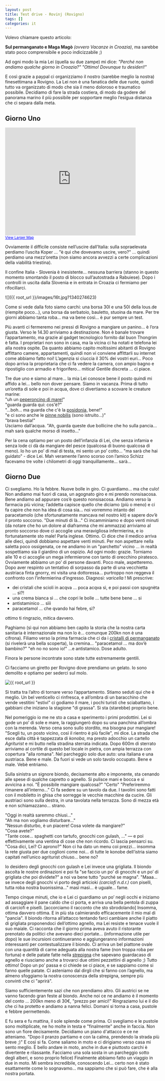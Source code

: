```yaml
---
layout: post
title: Test drive - Rovinj (Rovigno)
tags: []
categories: it
---
```


Volevo chiamare questo articolo:

**Sul permanganato e Maga Magò**
*(ovvero Vacanze in Croazia)*,
ma sarebbe stato poco comprensibile e poco indicizzabile ;)

Ad ogni modo la mia Lei (quella su due zampe) mi dice:
*"Perché non andiamo qualche giorno in Croazia?"*
*"Ottimo! Dovunque tu desideri!"*

E così grazie a paypal ci organizziamo il nostro (sarebbe meglio la nostra) finesettimana a Rovigno.
La Lei non è una fanatica delle due ruote, quindi tutto va organizzato di modo che sia il meno doloroso e traumatico possibile. Decidiamo di fare la strada costiera, di modo da godere del panorama marino il più possibile per sopportare meglio l’esigua distanza che ci separa dalla meta.

## Giorno Uno


<iframe width="425" height="350" frameborder="0" scrolling="no" marginheight="0" marginwidth="0" src="https://maps.google.com/maps?f=d&amp;source=s_d&amp;saddr=Trieste,+Italy&amp;daddr=45.56261,13.78726+to:45.52453,13.73251+to:45.21456,13.60369+to:45.15376,13.61186+to:Rovinj,+Croatia&amp;hl=en&amp;geocode=FTWeuAIdIj7SACmnbud3TGt7RzEAdJEVhwkHBA%3BFfI6twIdfGDSACmjVuFDNWh7RzFwxF81HPgAEw%3BFTKmtgIdnorRACmTjQdfLmZ7RzFByEozHPgAEw%3BFWDrsQIdapPPACkTdHg3u5d8RzFh2SQ1UK0AEw%3BFeD9sAIdVLPPACmzMjEB-JV8RzERWFA1UK0AEw%3BFQnhrwIdzxrQACn_hlxNY798RzFTrpjFYZ_G_w&amp;aq=1&amp;oq=rovi&amp;sll=45.143547,13.634033&amp;sspn=0.142388,0.308647&amp;dirflg=h&amp;mra=dpe&amp;mrsp=4&amp;sz=12&amp;via=1,2,3,4&amp;ie=UTF8&amp;t=m&amp;ll=45.390735,13.710938&amp;spn=1.350187,2.334595&amp;z=8&amp;output=embed">
</iframe>
<br /><small><a href="https://maps.google.com/maps?f=d&amp;source=embed&amp;saddr=Trieste,+Italy&amp;daddr=45.56261,13.78726+to:45.52453,13.73251+to:45.21456,13.60369+to:45.15376,13.61186+to:Rovinj,+Croatia&amp;hl=en&amp;geocode=FTWeuAIdIj7SACmnbud3TGt7RzEAdJEVhwkHBA%3BFfI6twIdfGDSACmjVuFDNWh7RzFwxF81HPgAEw%3BFTKmtgIdnorRACmTjQdfLmZ7RzFByEozHPgAEw%3BFWDrsQIdapPPACkTdHg3u5d8RzFh2SQ1UK0AEw%3BFeD9sAIdVLPPACmzMjEB-JV8RzERWFA1UK0AEw%3BFQnhrwIdzxrQACn_hlxNY798RzFTrpjFYZ_G_w&amp;aq=1&amp;oq=rovi&amp;sll=45.143547,13.634033&amp;sspn=0.142388,0.308647&amp;dirflg=h&amp;mra=dpe&amp;mrsp=4&amp;sz=12&amp;via=1,2,3,4&amp;ie=UTF8&amp;t=m&amp;ll=45.390735,13.710938&amp;spn=1.350187,2.334595&amp;z=8" style="color:#0000FF;text-align:left">View Larger Map</a></small>

Ovviamente il difficile consiste nell’uscire dall’Italia: sulla sopraelevata perdiamo l’uscita Koper ... "è qui che dovevamo uscire, vero?" ... quindi perdiamo una mezz’oretta (non siamo ancora avvezzi a certe complicazioni della viabilità triestina).

Il confine Italia - Slovenia è inesistente... nessuna barriera (stanno in questo momento smontando il posto di blocco sull’autostrada a Rabuiese). Dopo i controlli in uscita dalla Slovenia e in entrata in Croazia ci fermiamo per rifocillarci.

![]({{ root_url }}/images/16t.jpg?1340274623)

Come si vede dalla foto siamo carchi: una borsa 30l e una 50l della lous.de (riempite poco...), una borsa da serbatoio, bauletto, stuoina da mare. Per tre giorni abbiamo tanta roba... ma va bene così... è pur sempre un test.

Più avanti ci fermeremo nei pressi di Rovigno a mangiare un panino... è l’ora giusta.
Verso le 14.30 arriviamo a destinazione. Non è banale trovare l’appartamento, ma grazie al gadget tecnologico fornito dal buon Thongrim è fatta. I proprietari non sono in casa, ma la vicina ci ha notati e telefona lei alla nostra ospite. Da quanto abbiamo capito moltissimi abitanti di Rovigno affittano camere, appartamenti, quindi non vi conviene affittarli su internet come abbiamo fatto noi! L’agenzia si ciuccia il 30% dei vostri euri...
Poco dopo arriva la proprietaria che ci fa vedere la camera, con ampio bagno e ripostiglio con armadio e frigorifero... mitica! Gentile discreta ... ci piace.

Tre due uno e siamo al mare... la mia Lei conosce bene il posto quindi mi affido a lei... bello non dover pensare. Siamo in vacanza.
Prima di tutto un’oretta di sole e poi in acqua, dove ci divertiamo a scovare le creature marine: <br> 
"uh un [peperoncino di mare!](http://it.wikipedia.org/wiki/Tripterygion_tripteronotus)"   
"guarda guarda qui: cos'è?"   <br>
"...boh... ma guarda che c'è la [posidonia,](http://it.wikipedia.org/wiki/Posidonia) bene!" <br>
"e ci sono anche le [pinne nobilis](http://it.wikipedia.org/wiki/Pinna\_nobilis) (sono istruito...)" <br>
"brava bestia!" <br>
Usciamo dall’acqua. "Ah, guarda queste due bollicine che ho sulla pancia... mah sarà qualche morso di insetto..."

Per la cena optiamo per un posto dell’infanzia di Lei, che senza infamia e senza lode ci dà da mangiare del pesce (qualcosa di buono qualcosa di meno). Io ho un po’ di mal di testa, mi sento un po’ cotto... "ma sarà che hai guidato" - dice Lei. Mah veramente l’anno scorso con l’amico Schizz facevamo tre volte i chilometri di oggi tranquillamente... sarà...

## Giorno Due

Ci svegliamo. Ho la febbre. Nuove bolle in giro. Ci guardiamo... ma che culo! Non andiamo mai fuori di casa, un agognato giro e mi prendo nonsisacosa. Bene andiamo ad appurare cos’è questo nonsisacosa. Andiamo verso la farmacia più vicina; l’addetta capisce quello che diciamo (più o meno) e ci fa capire che non ha idea di cosa sia... noi vorremmo intanto del paracetamolo (che sfortunatamente mancava nel nostro kit) e sapere dov’è il pronto soccorso. "Due minuti di là..."
Ci incamminiamo e dopo venti minuti (da notare che ho un dolore al diaframma che mi ammazza) arriviamo al pronto soccorso dove ci accoglie una meravigliosa infermierina, e io fortunatamente sto male! Parla inglese. Ottimo. Ci dice che il medico arriva alle dieci, quindi dobbiamo aspettare venti minuti. Per non aspettare nella saletta poco ossigenata, ce ne andiamo in un "parchetto" vicino ... in realtà sospettiamo sia il giardino di un ospizio. Ad ogni modo: grazie. Torniamo alle 10 e ci accoglie un mega infermierone con tanto di orecchino piratesco. Ovviamente abbiamo un po’ di persone davanti. Poco male, aspetteremo.
Dopo aver respinto un tentativo di sorpasso da parte di una vecchietta austriaca finta gnorry, mi visita una dottoressa... purtroppo non reggeva il confronto con l’infermierina d’ingresso.
Diagnosi: *varicella* ! Mi prescrive:

* dei cristali che scioli in acqva ... poca acqva sì, e poi passi con spugnèta ... sì?!
* una crema bianca sì ... che copri le bolle ... tutte bene bene ... si
* antistaminico ... sììì
* paracetamol ... che qvando hai febre, sì?

ottimo ti ringrazio, mitica davvero.

Paghiamo (sì qui non abbiamo ben capito la storia che la nostra carta sanitaria è internazionale ma non lo è... comunque 200kn non è una cifrona). Filiamo verso la prima farmacia che ci da i [cristalli di permanganato](http://www.dermaclub.it/EducationalSub.asp?ID=31) (si rivelerà una bella scoperta), la cremina... "paracetamol ... ma dov’è bambino?" "eh no no sono io!" ...e antistamico. Dose adulto. 

Finora le persone incontrate sono state tutte estremamente gentili.

Ci facciamo un giretto per Rovigno dove prendiamo un gelato. Io sono demolito e optiamo per sederci sul molo.

![{{ root_url }}](/images/17t.jpg?1340278555)

Si tratta tra l’altro di tornare verso l’appartamento. Stiamo seduti qui che è meglio. Un bel venticello ci rinfresca, e all’ombra di un baracchino che vende vestitini "estivi" ci godiamo il mare, i pochi turisti che sciabattano, i gabbiani che iniziano la stagione "di grassa". Si sta (starebbe) proprio bene.

Nel pomeriggio io me ne sto a casa e sperimento i primi prodottini. Lei si gode un po’ di sole e mare, la raggiungerò dopo su una panchina all’ombra con la merenda.
Verso cena sono sullo stordito, ma bisogna pur mangiare! "Scegli tu, un posto vicino, così il rientro è più facile", mi dice. La strada che esce dalla città è tappezzata di *konoba*, ma presto adocchio un cartello *Agriturist* e mi butto nella stradina sterrata indicata. Dopo 600m di sterrato arriviamo al cortile di questo bel locale in pietra, con ampia terrazza con copertura "alla romana". Nel parcheggio solo due auto: una italiana e una austriaca. Bene e male. Da fuori si vede un solo tavolo occupato. Bene e male. Vebè entriamo.

Sulla sinistra un signore biondo, decisamente alto e imponente, sta cenando alle spese di qualche capretto o agnello. Si pulisce mani e bocca e si avvicina a noi. "È possibile mangiare qualcosa?" "Certo" "Preferiremmo rimanere all’interno..."
Ci fa sedere su un tavolo da due. I tavolini sono fatti con il mobiletto in ghisa che sorregge le vecchie macchine da cucire. Gli austriaci sono sulla destra, in una tavolata nella terrazza. Sono di mezza età e non schiamazzano... strano.

"Oggi in realtà saremmo chiusi..." <br>
"Ah ma non vogliamo disturbare..." <br>
"Nessun disturbo, è un piacere! Cosa volete da mangiare?" <br>
"Cosa avete?" <br>
"Tante cose... spaghetti con tartufo, gnocchi con gulash, ..." — e poi effettivamente una ventina di cose che non ricordo. Ci lascia pensarci su. "Cosa dici, Lei? Ci aprono?" Non ci ha dato un menu coi prezzi... insomma la rete giusta per due coglioni come noi... di tutte le konobe dell’istria siamo capitati nell’unico agriturist chiuso... bene no?

Io desidero degli gnocchi con gulash e Lei invece una grigliata.
Il biondo ascolta le nostre ordinazioni e poi fa "se faccio un po’ di gnocchi e un po’ di grigliata che poi dividete?" a noi va bene tutto "purché se magna". "Maaa... se invece degli gnocchi vi porto degli articioki *(carciofi n.d.r.)* con piselli, tutta roba nostra buonissima..." masì masì... è uguale... fame.

Tempo cinque minuti, che io e Lei ci guardiamo un po’ negli occhi e iniziamo ad assaggiare il pane caldo che ci porta, e arriva una bella pentola di zuppa di carciofi e piselli. [accorciamo il racconto che sto sbrodolando] Insomma, ottima davvero ottima. E in più sta calmierando efficacemente il mio mal di "pancia". Il biondo ritorna all’attacco tentando farci cambiare anche il piatto di grigliata proponendoci dell’ottimo agnello, ma Lei resiste e tenace vuole il suo maiale. Ci racconta che il giorno prima aveva avuto il ristorante prenotato da politici che avevano dieci portate... (informazione utile per dopo) le sue incursioni continueranno e aggiungeranno informazioni interessanti per contestualizzare il biondo.
Ci arriva un bel piattone ovale con una quantità di carne adeguata alla nostra fame (non troppa roba per fortuna) e delle patate fatte nella [strepigna](http://fiumetrieste.blogspot.it/2012/01/la-peka-dalmata.html) che sapevano guardacaso di agnello e riusciamo anche a trovarci due ottimi pezzettini di agnello ;) Tutto ottimo! Dopo un po’ passa e ci chiede se ci piace, e se sappiamo come si fanno quelle patate. Ci asteniamo dal dirgli che si fanno con l’agnello, ma almeno sfoggiamo la nostra conoscenza della strepigna, sempre più convinti che ci "aprirà".

Siamo sufficientemente sazi che non prendiamo altro. Gli austrici se ne vanno facendo gran feste al biondo. Anche noi ce ne andiamo è il momento del conto ... 200kn meno di 30€, "prezzo per amici!"
Ringraziamo lui e il dio che ci ha protetto e andiamo a nanna felici. Domani si torna a casa, pustole e febbre permettendo.

E fu sera e fu mattina, il sole splende come prima. Ci svegliamo e le pustole sono moltiplicate, ne ho molte in testa e "finalmente" anche in faccia. Non sono un fiore decisamente. Decidiamo un piano d'attacco e ce ne atteniamo. "Dopo il pranzo partiamo e con la calma, prendendo la strada più breve ;)" E così si fa. Come saliamo in moto e ci dirigiamo verso casa mi sento meglio. È bello andare in moto, anche in due e piuttosto carchi è divertente e rilassante. Facciamo una sola sosta in un parcheggio sotto degli alberi, e sono proprio felice) Finalmente abbiamo fatto un viaggio in due in moto. Mi sembra incredibile, conoscendo Lei... certo non è stato esattamente come lo sognavamo... ma sappiamo che si può fare, che è alla nostra portata.
